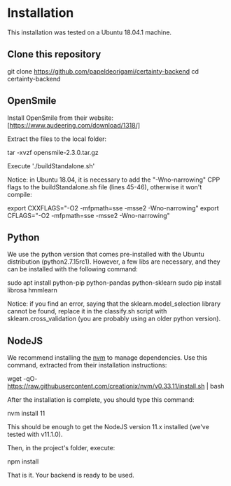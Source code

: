 # Installation

This installation was tested on a Ubuntu 18.04.1 machine.

## Clone this repository

git clone https://github.com/papeldeorigami/certainty-backend
cd certainty-backend

## OpenSmile

Install OpenSmile from their website:
[https://www.audeering.com/download/1318/]

Extract the files to the local folder:

tar -xvzf opensmile-2.3.0.tar.gz

Execute './buildStandalone.sh'

Notice: in Ubuntu 18.04, it is necessary to add the "-Wno-narrowing" CPP flags to the buildStandalone.sh file (lines 45-46), otherwise it won't compile:

export CXXFLAGS="-O2 -mfpmath=sse -msse2 -Wno-narrowing"
export CFLAGS="-O2 -mfpmath=sse -msse2 -Wno-narrowing"

## Python

We use the python version that comes pre-installed with the Ubuntu distribution (python2.7.15rc1). However, a few libs are necessary, and they can be installed with the following command:

sudo apt install python-pip python-pandas python-sklearn
sudo pip install librosa hmmlearn

Notice: if you find an error, saying that the sklearn.model\_selection library cannot be found, replace it in the classify.sh script with sklearn.cross\_validation (you are probably using an older python version).

## NodeJS

We recommend installing the [nvm](https://github.com/creationix/nvm) to manage dependencies. Use this command, extracted from their  installation instructions:

wget -qO- https://raw.githubusercontent.com/creationix/nvm/v0.33.11/install.sh | bash

After the installation is complete, you should type this command:

nvm install 11

This should be enough to get the NodeJS version 11.x installed (we've tested with v11.1.0).

Then, in the project's folder, execute:

npm install

That is it. Your backend is ready to be used.
